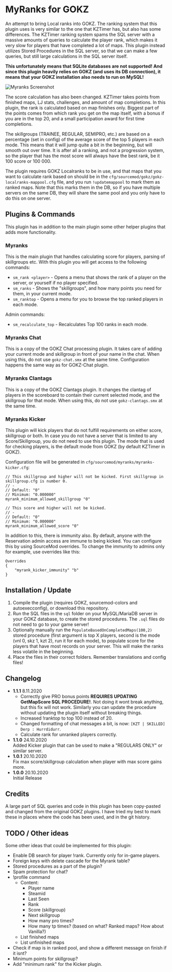 # MyRanks for GOKZ

An attempt to bring Local ranks into GOKZ. The ranking system that this plugin uses is very similar to the one that
KZTimer has, but also has some differences. The KZTimer ranking system spams the SQL server with a massive amounts of
queries to calculate the player rank, which makes it very slow for players that have completed a lot of maps. This
plugin instead utilizes Stored Procedures in the SQL server, so that we can make a few queries, but still large
calculations in the SQL server itself.

**This unfortunately means that SQLite databases are not supported! And since this plugin heavily relies on GOKZ (and
uses its DB connection), it means that your GOKZ installation also needs to run on MySQL!**

![Myranks Screenshot](https://github.com/walliski/myranks-for-gokz/blob/main/myrank_screenshots.png?raw=true)

The score calculation has also been changed. KZTimer takes points from finished maps, LJ stats, challenges, and amount
of map completions. In this plugin, the rank is calculated based on map finishes only. Biggest part of the points comes
from which rank you get on the map itself, with a bonus if you are in the top 20, and a small participation award for
first time completions.

The skillgroups (TRAINEE, REGULAR, SEMIPRO, etc.) are based on a percentage (set in config) of the average score of the
top 5 players in each mode. This means that it will jump quite a bit in the beginning, but will smooth out over time. It
is after all a ranking, and not a progression system, so the player that has the most score will always have the best
rank, be it 100 score or 100 000.

The plugin requires GOKZ Localranks to be in use, and that maps that you want to calculate rank based on should be in
the `cfg/sourcemod/gokz/gokz-localranks-mappool.cfg` file, and you run `!updatemappool` to mark them as ranked maps.
Note that this marks them in the DB, so if you have multiple servers on the same DB, they will share the same pool and
you only have to do this on one server.

## Plugins & Commands

This plugin has in addition to the main plugin some other helper plugins that adds more functionality.

### Myranks

This is the main plugin that handles calculating score for players, parsing of skillgroups etc. With this plugin you
will get access to the following commands:

* `sm_rank <player>` - Opens a menu that shows the rank of a player on the server, or yourself if no player specified.
* `sm_ranks` - Shows the "skillgroups", and how many points you need for them, in your current mode.
* `sm_ranktop` - Opens a menu for you to browse the top ranked players in each mode.

Admin commands:

* `sm_recalculate_top` - Recalculates Top 100 ranks in each mode.

### Myranks Chat

This is a copy of the GOKZ Chat processing plugin. It takes care of adding your current mode and skillgroup in front of
your name in the chat. When using this, do not use `gokz-chat.smx` at the same time. Configuration happens the same way
as for GOKZ-Chat plugin.

### Myranks Clantags

This is a copy of the GOKZ Clantags plugin. It changes the clantag of players in the scoreboard to contain their current
selected mode, and the skillgroup for that mode. When using this, do not use `gokz-clantags.smx` at the same time.

### Myranks Kicker

This plugin will kick players that do not fulfill requirements on either score, skillgroup or both. In case you do not
have a server that is limited to any Score/Skillgroup, you do not need to use this plugin. The mode that is used for
checking players, is the default mode from GOKZ (by default KZTimer in GOKZ).

Configuration file will be generated in `cfg/sourcemod/myranks/myranks-kicker.cfg`:

```
// This skillgroup and higher will not be kicked. First skillgroup in skillgroup.cfg is number 0.
// -
// Default: "0"
// Minimum: "0.000000"
myrank_minimum_allowed_skillgroup "0"

// This score and higher will not be kicked.
// -
// Default: "0"
// Minimum: "0.000000"
myrank_minimum_allowed_score "0"
```

In addition to this, there is immunity also. By default, anyone with the Reservation admin access are immune to being
kicked. You can configure this by using SourceMod overrides. To change the immunity to admins only for example, use
overrides like this:

```
Overrides
{
    "myrank_kicker_immunity" "b"
}
```

## Installation / Update

1. Compile the plugin (requires GOKZ, sourcemod-colors and autoexecconfig), or download this repository.
2. Run the SQL files in the `sql` folder on your MySQL/MariaDB server in your GOKZ database, to create the stored
   procedures. The `.sql` files do not need to go to your game server!
3. Optionally manually run the `PopulateBasedOnCompletedMaps(100,2)` stored procedure (first argument is top X players, 
   second is the mode (vnl 0, skz 1, kzt 2), run it for each mode), to populate score for the players that have most
   records on your server. This will make the ranks less volatile in the beginning.
3. Place the files in their correct folders. Remember translations and config files!

## Changelog

* **1.1.1** 8.11.2020  
  - Correctly give PRO bonus points **REQUIRES UPDATING GetMapScore SQL PROCEDURE!**. Not doing it wont break anything,
    but this fix will not work. Similarly you can update the procedure without updating the plugin itself without
    breaking things.
  - Increased !ranktop to top 100 instead of 20.
  - Changed formatting of chat messages a bit, is now: `[KZT | SKILLED] Derp : Hurrdidurr`.
  - Calculate rank for unranked players correctly.
* **1.1.0** 24.10.2020  
  Added Kicker plugin that can be used to make a "REGULARS ONLY" or similar server.
* **1.0.1** 20.10.2020  
  Fix max score/skillgroup calculation when player with max score gains more.
* **1.0.0** 20.10.2020  
  Initial Release

## Credits

A large part of SQL queries and code in this plugin has been copy-pasted and changed from the original GOKZ plugins. I
have tried my best to mark these in places where the code has been used, and in the git history.

## TODO / Other ideas

Some other ideas that could be implemented for this plugin:

* Enable DB search for player !rank. Currently only for in-game players.
* Foreign keys with delete cascade for the Myrank table?
* Stored procedures as a part of the plugin?
* Spam protection for chat?
* !profile command
  * Content:
    * Player name
    * Steamid
    * Last Seen
    * Rank
    * Score (skillgroup)
    * Next skillgroup
    * How many pro times?
    * How many tp times? (based on what? Ranked maps? How about Vanilla?)
  * List finished maps
  * List unfinished maps
* Check if map is in ranked pool, and show a different message on finish if it isnt?
* Minimum points for skillgroup?
* Add "minimum rank" for the Kicker plugin.
